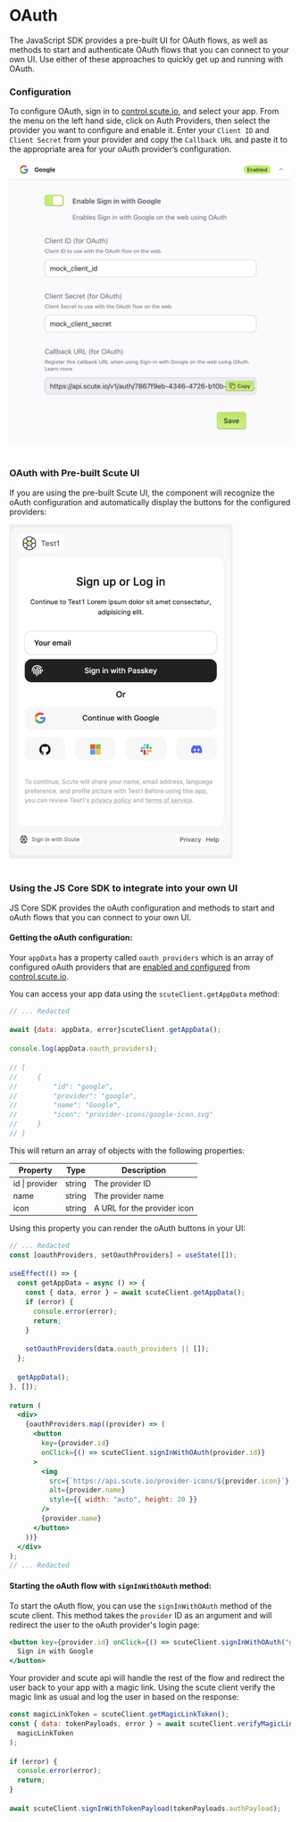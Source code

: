 # OAuth

The JavaScript SDK provides a pre-built UI for OAuth flows, as well as methods to start and authenticate OAuth flows that you can connect to your own UI. Use either of these approaches to quickly get up and running with OAuth.

### Configuration

To configure OAuth, sign in to [control.scute.io](https://control.scute.io), and select your app. From the menu on the left hand side, click on Auth Providers, then select the provider you want to configure and enable it. Enter your `Client ID` and `Client Secret` from your provider and copy the `Callback URL` and paste it to the appropriate area for your oAuth provider’s configuration.

<img src="./assets/oauth-config.png" alt="No session" width="600" />
<br /><br />

### OAuth with Pre-built Scute UI

If you are using the pre-built Scute UI, the component will recognize the oAuth configuration and automatically display the buttons for the configured providers:

<img src="./assets/mobile.png" alt="No session" width="400" /><br /><br />

### Using the JS Core SDK to integrate into your own UI

JS Core SDK provides the oAuth configuration and methods to start and oAuth flows that you can connect to your own UI.

#### Getting the oAuth configuration:

Your `appData` has a property called `oauth_providers` which is an array of configured oAuth providers that are [enabled and configured](#configuration) from [control.scute.io](https://control.scute.io).

You can access your app data using the `scuteClient.getAppData` method:

```jsx
// ... Redacted

await {data: appData, error}scuteClient.getAppData();

console.log(appData.oauth_providers);

// [
//     {
//         "id": "google",
//         "provider": "google",
//         "name": "Google",
//         "icon": "provider-icons/google-icon.svg"
//     }
// ]

```

This will return an array of objects with the following properties:

| Property       | Type   | Description                 |
| -------------- | ------ | --------------------------- |
| id \| provider | string | The provider ID             |
| name           | string | The provider name           |
| icon           | string | A URL for the provider icon |

Using this property you can render the oAuth buttons in your UI:

```jsx
// ... Redacted
const [oauthProviders, setOauthProviders] = useState([]);

useEffect(() => {
  const getAppData = async () => {
    const { data, error } = await scuteClient.getAppData();
    if (error) {
      console.error(error);
      return;
    }

    setOauthProviders(data.oauth_providers || []);
  };

  getAppData();
}, []);

return (
  <div>
    {oauthProviders.map((provider) => (
      <button
        key={provider.id}
        onClick={() => scuteClient.signInWithOAuth(provider.id)}
      >
        <img
          src={`https://api.scute.io/provider-icons/${provider.icon}`}
          alt={provider.name}
          style={{ width: "auto", height: 20 }}
        />
        {provider.name}
      </button>
    ))}
  </div>
);
// ... Redacted
```

#### Starting the oAuth flow with `signInWithOAuth` method:

To start the oAuth flow, you can use the `signInWithOAuth` method of the scute client. This method takes the `provider` ID as an argument and will redirect the user to the oAuth provider's login page:

```jsx
<button key={provider.id} onClick={() => scuteClient.signInWithOAuth("google")}>
  Sign in with Google
</button>
```

Your provider and scute api will handle the rest of the flow and redirect the user back to your app with a magic link. Using the scute client verify the magic link as usual and log the user in based on the response:

```jsx
const magicLinkToken = scuteClient.getMagicLinkToken();
const { data: tokenPayloads, error } = await scuteClient.verifyMagicLinkToken(
  magicLinkToken
);

if (error) {
  console.error(error);
  return;
}

await scuteClient.signInWithTokenPayload(tokenPayloads.authPayload);
```
